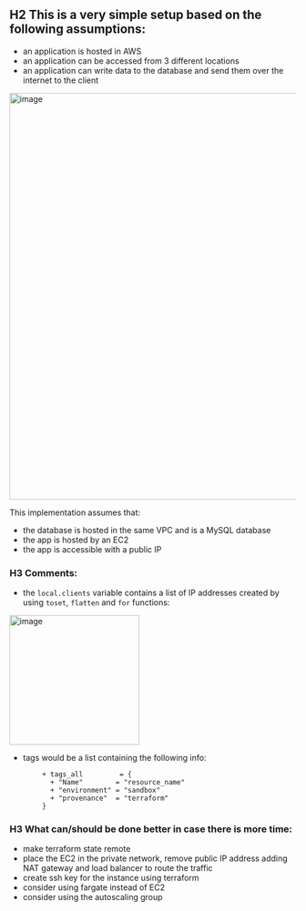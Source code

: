 ## H2 This is a very simple setup based on the following assumptions:

 - an application is hosted in AWS
 - an application can be accessed from 3 different locations
 - an application can write data to the database and send them over the internet to the client

<img width="715" alt="image" src="https://github.com/acibis/comeon_task/assets/13216011/4dc52ba6-0bd6-4148-89d3-666b37e6e0a5">

This implementation assumes that:
 - the database is hosted in the same VPC and is a MySQL database
 - the app is hosted by an EC2
 - the app is accessible with a public IP

### H3 Comments:

- the `local.clients` variable contains a list of IP addresses created by using `toset`, `flatten` and `for` functions:

<img width="228" alt="image" src="https://github.com/acibis/comeon_task/assets/13216011/0a45b314-9aa5-4d43-b97f-e42b652197d7">

- tags would be a list containing the following info:
```
        + tags_all         = {
          + "Name"        = "resource_name"
          + "environment" = "sandbox"
          + "provenance"  = "terraform"
        }
```



### H3 What can/should be done better in case there is more time:

 - make terraform state remote
 - place the EC2 in the private network, remove public IP address adding NAT gateway and load balancer to route the traffic
 - create ssh key for the instance using terraform
 - consider using fargate instead of EC2
 - consider using the autoscaling group
